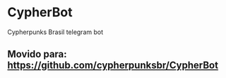 # CypherBot
Cypherpunks Brasil telegram bot

## Movido para: https://github.com/cypherpunksbr/CypherBot
